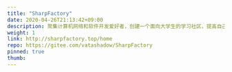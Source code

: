 ```yaml
---
title: "SharpFactory"
date: 2020-04-26T21:13:42+09:00
description: 聚集计算机网络和软件开发爱好者，创建一个面向大学生的学习社区，提高自己！
weight: 1
link: http://sharpfactory.top/home 
repo: https://gitee.com/vatashadow/SharpFactory 
pinned: true
thumb: 
---
```

